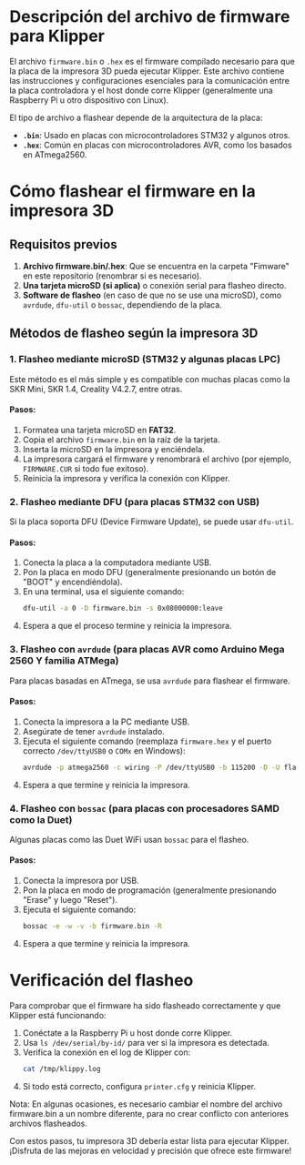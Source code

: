 # Descripción del archivo de firmware para Klipper

El archivo `firmware.bin` o `.hex` es el firmware compilado necesario para que la placa de la impresora 3D pueda ejecutar Klipper. Este archivo contiene las instrucciones y configuraciones esenciales para la comunicación entre la placa controladora y el host donde corre Klipper (generalmente una Raspberry Pi u otro dispositivo con Linux).

El tipo de archivo a flashear depende de la arquitectura de la placa:
- **`.bin`**: Usado en placas con microcontroladores STM32 y algunos otros.
- **`.hex`**: Común en placas con microcontroladores AVR, como los basados en ATmega2560.

# Cómo flashear el firmware en la impresora 3D

## Requisitos previos
1. **Archivo firmware.bin/.hex**: Que se encuentra en la carpeta "Fimware" en este repositorio (renombrar si es necesario).
2. **Una tarjeta microSD (si aplica)** o conexión serial para flasheo directo.
3. **Software de flasheo** (en caso de que no se use una microSD), como `avrdude`, `dfu-util` o `bossac`, dependiendo de la placa.

## Métodos de flasheo según la impresora 3D

### 1. Flasheo mediante microSD (STM32 y algunas placas LPC)
Este método es el más simple y es compatible con muchas placas como la SKR Mini, SKR 1.4, Creality V4.2.7, entre otras.

#### Pasos:
1. Formatea una tarjeta microSD en **FAT32**.
2. Copia el archivo `firmware.bin` en la raíz de la tarjeta.
3. Inserta la microSD en la impresora y enciéndela.
4. La impresora cargará el firmware y renombrará el archivo (por ejemplo, `FIRMWARE.CUR` si todo fue exitoso).
5. Reinicia la impresora y verifica la conexión con Klipper.

### 2. Flasheo mediante DFU (para placas STM32 con USB)
Si la placa soporta DFU (Device Firmware Update), se puede usar `dfu-util`.

#### Pasos:
1. Conecta la placa a la computadora mediante USB.
2. Pon la placa en modo DFU (generalmente presionando un botón de "BOOT" y encendiéndola).
3. En una terminal, usa el siguiente comando:
   ```bash
   dfu-util -a 0 -D firmware.bin -s 0x08000000:leave
   ```
4. Espera a que el proceso termine y reinicia la impresora.

### 3. Flasheo con `avrdude` (para placas AVR como Arduino Mega 2560 Y familia ATMega)
Para placas basadas en ATmega, se usa `avrdude` para flashear el firmware.

#### Pasos:
1. Conecta la impresora a la PC mediante USB.
2. Asegúrate de tener `avrdude` instalado.
3. Ejecuta el siguiente comando (reemplaza `firmware.hex` y el puerto correcto `/dev/ttyUSB0` o `COMx` en Windows):
   ```bash
   avrdude -p atmega2560 -c wiring -P /dev/ttyUSB0 -b 115200 -D -U flash:w:firmware.hex:i
   ```
4. Espera a que termine y reinicia la impresora.

### 4. Flasheo con `bossac` (para placas con procesadores SAMD como la Duet)
Algunas placas como las Duet WiFi usan `bossac` para el flasheo.

#### Pasos:
1. Conecta la impresora por USB.
2. Pon la placa en modo de programación (generalmente presionando "Erase" y luego "Reset").
3. Ejecuta el siguiente comando:
   ```bash
   bossac -e -w -v -b firmware.bin -R
   ```
4. Espera a que termine y reinicia la impresora.

# Verificación del flasheo
Para comprobar que el firmware ha sido flasheado correctamente y que Klipper está funcionando:
1. Conéctate a la Raspberry Pi u host donde corre Klipper.
2. Usa `ls /dev/serial/by-id/` para ver si la impresora es detectada.
3. Verifica la conexión en el log de Klipper con:
   ```bash
   cat /tmp/klippy.log
   ```
4. Si todo está correcto, configura `printer.cfg` y reinicia Klipper.


Nota: En algunas ocasiones, es necesario cambiar el nombre del archivo firmware.bin a un nombre diferente, 
para no crear conflicto con anteriores archivos flasheados.


Con estos pasos, tu impresora 3D debería estar lista para ejecutar Klipper. ¡Disfruta de las mejoras en velocidad y precisión que ofrece este firmware!

